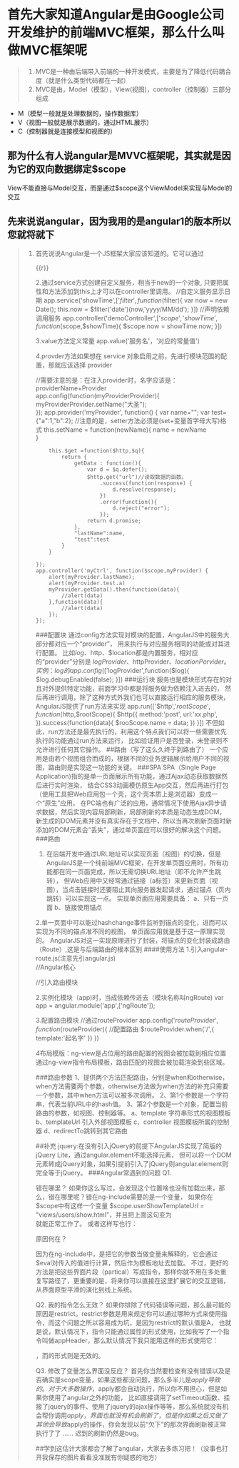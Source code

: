 # 首先大家知道Angular是由Google公司开发维护的前端MVC框架，那么什么叫做MVC框架呢
 > 1. MVC是一种由后端带入前端的一种开发模式，主要是为了降低代码耦合度（就是什么类型代码都在一起）
 > 2. MVC是由，Model（模型），View(视图)，controller（控制器）三部分组成
   - M（模型一般就是处理数据的，操作数据库）
   - V（视图一般就是展示数据的，通过HTML展示）
   - C（控制器就是连接模型和视图的）
## 那为什么有人说angular是MVVC框架呢，其实就是因为它的双向数据绑定$scope
  View不能直接与Model交互，而是通过$scope这个ViewModel来实现与Model的交互   
## 先来说说angular，因为我用的是angular1的版本所以您就将就下
> 1. 首先说说Angular是一个JS框架大家应该知道的。它可以通过<script>标签添加到HTML页面
> 2. 再来说说它的优缺点
> 2.1. 优点呢
<pre>	
{
   > 1. 模版功能强大丰富，自带丰富的Angular指令
   > 2. 是一个比较完善前端MVC框架，包括模版，数据双向绑定，路由，模块化，服务，过滤器，
     依赖注入功能；
   > 3. 自定义指令，比较灵活满足大多数的需求
   > 4. ng模块化比较大胆的引入java中的东西（就是依赖注入）使代码复用性强      
 }
 </pre>
 > 2.2缺点呢
  ｛
    > 1. 验证功能错误信息显示比较薄弱，需要写很多模版标签
    > 2. Angular太笨重了，没有让用户选择一个轻量级的版本，当然1.2以后的版本有一些改动，把route animate
     模块独立了出去
    > 3. 这次从1.0升级到2.0版本，改动特别大，没有完美兼容低版本，升级后可能会导致一个兼容新的bug
   ｝
## 下面就开始开始angular的旅程
1.定义应用是使用angular的开始通过给HTML页面上的标签添加ng-app属性，它所包裹的范围都属于此应用
 例如：<html lang='en' ng-app='app'>表示整个页面文档都为此应用区域
2.定义模块：利用Angular提供的全局对象angular中的方法，angular-module()来定义一个模块
  //angular.module()其中第一个参数是定义的模块名称，第二个参数是准备依赖的模块
 例如：var app = angular.module('app',[])
3.定义控制器：
 控制器（Controller）作为连接模型（Model）和视图（View）的桥梁存在，所以当我们定义好了控制器以后也就定义好了模型和视图。
 例如：app.controller('控制器名称（用英文）'，['$scope'，function()}])
## angular中的内置指令 
ng-app 指定应用根元素，至少有一个元素指定了此属性。
ng-init 初始化一个Angular应用程序的数据
ng-model 指令定义在AngularJS应用中使用的模型/变量
ng-repeat遍历元素集合
ng-bind 绑定数据到视图层
ng-controller 指定控制器
ng-click 单击事件
ng-dbclick双击事件
ng-blur失去焦点
ng-show控制元素是否显示，true显示、false不显示
ng-hide控制元素是否隐藏，true隐藏、false不隐藏
ng-if控制元素是否“存在”，true存在、false不存在
ng-src增强图片路径
ng-href增强地址
ng-class控制类名
ng-include引入模板
ng-disabled表单禁用
ng-readonly表单只读
ng-checked单/复选框表单选中
ng-selected下拉框表单选中
## angular中强大的自定义指令可以帮你增添便利
### angular中根据实际业务需要自定义指令，通过angular全局对象下的directive方法实现
 语法格式：
<pre>	
   var app  = angular.module('app',[]);
   //tag位置可以写自己定义的指令名称
   app.directive('tag',function(){
     return{
       //自定义指令类型 E C M A 
       E(元素)
       C(样式类)
       M(注释类)
       A(属性类)
       //表示自定义的指令可以用以上类型加到html中
       restrict:'ECMA',
       //是否替换标签,默认是false这里你就记住写true把，他会把你自定义的指令标签替换掉
       replace:true,
       //指令模版
       template：'<h1>可以是任何东西、标签、函数，或者页面</h1>'

     }
   })
</pre>   
## 数据绑定angularjs中的重点之一
1.提到绑定就要想到的（ng-bind、ng-model、{{}})
2.其中ng-bind和{{}}都是绑定数据用的，{{}}是ng-bind的简写，通过“{{}}”绑定数据时会
有“闪烁”现象，添加ng-cloak也可以解决“闪烁”现象，通过ng-bind-template可以绑定多个数据。
3.通过表单元素添加ng-model指令实现视图（View）模版向模型（Model）数据绑定
  <!DOCTYPE html>
 <html lang="en" >
 <head>
    <meta charset="UTF-8">
    <title>Document</title>
 </head>
 <body ng-app="app" >
    <div ng-controller="controller">
        <input type="text"  placeholder="nihao" ng-model="name">
        <p ng-bind="name"></p>
        <p>{{name}}</p>
    </div>
    
    <script src="angular.min.js"></script>
    <script>
        var app = angular.module("app",[]);
        app.controller("controller",["$scope",function($scope){
            $scope.name="";
        }])

        //angular 1.3版本之后就不支持全局控制器了
        // function controller($scope){
        //     $scope.name=''
           
        // }
    </script>
 </body>
 </html>

## Angular中的作用域
简单来说就是app不能嵌套controller可以嵌套，每个控制器（Controller）又都对应一个模型（Model）也就是$scope对象，
不同层级控制器（Controller）下的$scope便产生了作用域。

### 根作用域
一个AngularJS的应用在启动时会自动创建一个根作用域$rootScope，这个根作用域在整个应用范围（ng-app所在标签以内）都可以访问
//ng-init可以为根作用域添加数据，这个数据在此app范围下都能访问到
<div ng-app="app" ng-init="name='wbj'">
    <p>{{name}}</p>
</div>

### 子作用域
通过ng-controller指令可以创建一个子作用域，新建的作用域可以访问其父作用域的数据

## 过滤器
在AngularJS中使用过滤器格式化展示数据，在"{{}}"中使用“|”来调用过滤器，使用“：”传递参数

### 内置过滤器
1.currency将数值格式化为货币格式
 <p>{{12|currency:'￥'}}</p>
2.date 日期格式化
年（y）、月（M）、日（d）、星期（EEEE/EEE）、时（H/h）、分（m）、秒（s）、毫秒（.sss），也可以组合到一起使用
 <p>{{date|date:'yyyy-MM-dd hh:mm:ss'}}</p>
 //用这个日期格式话的时候一般都有时间更新就用到了angular的脏检查机制
 //使用$apply()方法进入angular context然后通过$digest触发脏检查
 //angular的脏检查就会涉及双向绑定内部机制了想了解的私聊我QQ：929364695
   setInterval(function(){
                $scope.$apply(function(){
                $scope.date= new Date();
            })
            },1000)
3.filter在给定数组中选择满足条件的一个子集，并返回一个新数组，其条件可以是一个字符串、对象、函数
 html中：<p>{{ch| filter : 'a'}} </p>
 angular中：$scope.ch= [
            {name:'kimi',age:3},
            {name:'cindy',age:4},
            {name:'anglar',age:4},
            {name:'shitou',age:6},
            {name:'tiantian',age:5}
            ];
4.json将Javascript对象转成JSON字符串
 {{ jsonTest | json}}
5.limitTo取出字符串或数组前（正数）几位或后（负数）几位
 {{ childrenArray | limitTo : 2 }} //将会显示数组中的前两项
6.lowercase将文本转换成小写格式
7.uppercase将文本转换成大写格式
8.number数字格式化，可控制小位位数
 {{ num | number : 2 }}
9.orderBy对数组进行排序，第二个参数可控制方向
 { 数组 | orderBy : 自己指定 }}

### 自定义过滤器
除了使用AngularJS内建过滤器外，还可以根业务需要自定义过滤器，
通过模块对象实例提供的filter方法自定义过滤器。
 app.filter('自定义名称',function(){
    return function(定义形参接收数据){
      return 处理好的数据
    }
 })
## 依赖注入功能；
1.Angular采用模块化的方式组织代码，将一些通用逻辑封装成一个对象或者函数，实现最大程度上的复用
 这导致了使用者和被使用者之间存在依赖关系
2.所谓依赖注入是指在运行时自动查找依赖关系，然后将查找到依赖传递给使用者的一种机制
3.常见的angularjs内置服务有$http、$location、$timeout、$rootScope等
### 推断是注入（不推荐）
//没有明确声明依赖，AngularJS会将函数参数名称当成是依赖的名称
 app.controller('demoController',function($http){
  $http({
    method:'post',
    url:'xx.php',
    data:{}
  })
 })
  这种方式带来的一个问题，当代码经过gulp压缩之后函数参数也被压缩，这样就会造成无法依赖
### 行内注入(推荐)
以数组形式明确声明依赖，数组元素都是包含依赖名称的字符串，数组最后一个元素是依赖注入的目标函数
 app.controller('hangneiComtroller',['$http',function($http){
   $http({
     method:'post',
     url:'xx.php',
     data:{}
   })
 }]) 

## 服务
服务是一个对象或者函数，对外提供特定的功能
### 内置服务

> 1.$location是对原生Javascript中location对象属性和方法的封装
 app.controller('demoController',['$scope','$location',function($scope,$location){
   //绝对路径
   $scope.absUrl = $location.absUrl();
   //协议
   $scope.protocol = $location.protocol();
   //端口
   $scope.port = $location.port();
   //获取当前url的子路径(也就是当前url#后面的内容,不包括参数):
   $scope.path = $location.path();
   //获取当前url的哈希值
   $scope.hash = $location.hash();
   //设置或返回从问号 (?) 开始的 URL（查询部分）
   $scope.search = $location.search();
 }]) 

 > 2. $filter在控制其中格式化数据(鸡肋用不上)
   app.controller('demoController',['$scope','filter',function($scope,$filter){
     //原始信息
     $scope.content = 'my name is WBJ ';
    //创建过滤器
    var uppercase = $filter('uppercase');
    //格式化数据
    $scope.content = uppercase($scope.content);
   }])

 > 3.$timeout和$interval对原生js中的setTimeout和setInterval进行了封装
   app.controller('demoController',['$scope','$timeout','$interval',function($scope,
   $timeout,$interval){
     $timeout(function(){
       $scope.time = new Date();
     },1000);
     $interval(function(){
       $scope.time = new Date();
     },1000)
   }]) 

>  4.$log打印调试信息
  //启用日志服务
  app.controller('demoController',['$scope','$log',function($scope,$log){
    $log.log('日志');
    $log.info('信息');
    $log.warn('警告');
    $log.error('错误');
    $log.debug('调试')；
  }]) 

 > 5.$http用于向服务器发起异步请求（重点）
  //使用$http服务
  app.controller('demoController',['$scope','$http',function($scope,$http){
    //发起异步请求
    $http({
      method:'post',//请求方式
      url：'xx.php',//请求地址
      data:{name:'wbj',age:10},
      headers:{
         //请求头信息
         'Content-Type':'application/x-www-form-urlencoded'
      }
    }).success(function(data,status,headers,config){
        //响应成功
    })error(function(data,status,headers,config){
        //处理响应失败
    })
  }])

## 自定义服务
通过上面例子得知，所谓服务是将一些通用性的功能逻辑进行封装方便使用，
AngularJS允许将自定义服务。
1.factory方法作用就是返回一个有属性有方法的对象
 <!DOCTYPE html>
<html>
<head>
<meta charset="utf-8">
<script src="anglar.min.js"></script>
</head>
<body>
<div ng-app="myApp" ng-controller="myCtrl">
    <p>{{r}}</p>
</div>

<script>
    //创建模型
    var app = angular.module('myApp', []);

    //通过工厂模式创建自定义服务
    app.factory('myFactory', function() {
        var service = {};//定义一个Object对象'
        service.name = "张三";
        var age;//定义一个私有化的变量
        //对私有属性写getter和setter方法
        service.setAge = function(newAge){
            age = newAge;
        }
        service.getAge = function(){
            return age; 
        }
        return service;//返回这个Object对象
    });
    //创建控制器
    app.controller('myCtrl', function($scope, myFactory) {
        myFactory.setAge(20);
        $scope.r =myFactory.getAge();
        alert(myFactory.name);
    });
</script>
</body>
</html>

2.通过service方式创建自定义服务，相当于new的一个对象,
只要把属性和方法添加到this上才可以在controller里调用。
//自定义服务显示日期
 app.service('showTime',['$filter',function($filter){
    var now = new Date();
    this.now = $filter('date')(now,'yyyy/MM/dd');
 }])
//声明依赖调用服务
app.controller('demoController',['$scope','showTime',function($scope,$showTime){
  $scope.now = showTime.now;
}])

3.value方法定义常量
app.value('服务名'，'对应的常量值')

4.provder方法如果想在 service 对象启用之前，先进行模块范围的配置，那就应该选择 provider
 
   //需要注意的是：在注入provider时，名字应该是：providerName+Provider   
    app.config(function(myProviderProvider){
        myProviderProvider.setName("大圣");       
    });
    app.provider('myProvider', function() {
        var name="";
        var test={"a":1,"b":2};
        //注意的是，setter方法必须是(set+变量首字母大写)格式
        this.setName = function(newName){
            name = newName  
        }

        this.$get =function($http,$q){
            return {
                getData : function(){
                    var d = $q.defer();
                    $http.get("url")//读取数据的函数。
                        .success(function(response) {
                            d.resolve(response);
                        })
                        .error(function(){
                            d.reject("error");
                        });
                    return d.promise;
                },
                "lastName":name,
                "test":test
            }   
        }

    });
    app.controller('myCtrl', function($scope,myProvider) {
        alert(myProvider.lastName);
        alert(myProvider.test.a)
        myProvider.getData().then(function(data){
            //alert(data)
        },function(data){
            //alert(data)
        });
    });

###配置块
通过config方法实现对模块的配置，AngularJS中的服务大部分都对应一个“provider”，
  用来执行与对应服务相同的功能或对其进行配置。
  比如$log、$http、$location都是内置服务，相对应的“provider”分别是
   $logProvider、$httpProvider、$locationPorvider。
  实例：log的
  app.config(['$logProvider',function($log){
    $log.debugEnabled(false);
  }])
###运行块
服务也是模块形式存在的对且对外提供特定功能，前面学习中都是将服务做为依赖注入进去的，
然后再进行调用，除了这种方式外我们也可以直接运行相应的服务模块，AngularJS提供了run方法来实现
app.run(['$http','$rootScope',function($http,$rootScope){
  $http({
    method:'post',
    url:'xx.php',
  }).success(function(data){
    $rooScope.name = data;
  })
}])
不但如此，run方法还是最先执行的，利用这个特点我们可以将一些需要优先执行的功能通过run方法来运行，
比如验证用户是否登录，未登录则不允许进行任何其它操作。
##路由（写了这么久终于到路由了）
一个应用是由若个视图组合而成的，根据不同的业务逻辑展示给用户不同的视图，路由则是实现这一功能的关键。
###SPA
  SPA（Single Page Application)指的是单一页面展示所有功能，通过Ajax动态获取数据然后进行实时渲染，
结合CSS3动画模仿原生App交互，然后再进行打包（使用工具把Web应用包一个壳，这个壳本质上是浏览器）变成一个“原生”应用。
  在PC端也有广泛的应用，通常情况下使用Ajax异步请求数据，然后实现内容局部刷新，局部刷新的本质是动态生成DOM，
  新生成的DOM元素并没有真实存在于文档中，所以当再次刷新页面时新添加的DOM元素会“丢失”，通过单页面应可以很好的解决这个问题。
###路由 
 1. 在后端开发中通过URL地址可以实现页面（视图）的切换，但是AngularJS是一个纯前端MVC框架，在开发单页面应用时，所有功能都在同一页面完成，所以无需切换URL地址（即不允许产生跳转），
  但Web应用中又经常通过链接（a标签）来更新页面（视图），当点击链接时还要阻止其向服务器发起请求，通过锚点（页内跳转）可以实现这一点。
   实现单页面应用需要具备：
    a、只有一页面
    b、链接使用锚点

2.单一页面中可以能过hashchange事件监听到锚点的变化，进而可以实现为不同的锚点准不同的视图，
  单页面应用就是基于这一原理实现的。
  AngularJS对这一实现原理进行了封装，将锚点的变化封装成路由（Route）,这是与后端路由的根本区别
####使用方法
1.引入angular-route.js(注意先引angular.js)  
 //Angular核心
 <script src="angular.min.js"></script>
 //引入路由模块
 <script src="angular-route.js"></script>
 2.实例化模块（app)时，当成依赖传进去（模块名称叫ngRoute)
 var app = angular.module('app',['ngRoute']);

 3.配置路由模块
 //通过routeProvider
 app.config('$routeProvider',function($routeProvider){
   //配置路由 
   $routeProvider.when('/',{
     template:'起名字'
   })
 })
 
 4布局模版：ng-view是占位用的路由配置的视图会被加载到相应位置
 通过ng-view指令布局模板，路由匹配的视图会被加载渲染到些区域。
  <div ng-view></div>
###路由参数
1、提供两个方法匹配路由，分别是when和otherwise，when方法需要两个参数，otherwise方法做为when方法的补充只需要一个参数，其中when方法可以被多次调用。
2、第1个参数是一个字符串，代表当前URL中的hash值。
3、第2个参数是一个对象，配置当前路由的参数，如视图、控制器等。
	a、template 字符串形式的视图模板
	b、templateUrl 引入外部视图模板
	c、controller 视图模板所属的控制器
	d、redirectTo跳转到其它路由

##补充
jquery:在没有引入jQuery的前提下AngularJS实现了简版的jQuery Lite，通过angular.element不能选择元素，
  但可以将一个DOM元素转成jQuery对象，如果引提前引入了jQuery则angular.element则完全等于jQuery。
###Angular常遇到的问题
Q1.<div ng-include="views/user/show.html"></div> 错在哪里？
如果你这么写过，会发现这个位置啥也没有加载出来，那么，错在哪里呢？错在ng-include需要的是一个变量，
如果你在$scope中有这样一个变量 $scope.userShowTemplateUrl = "views/users/show.html"，并且把上面这句变为<div ng-include="userShowTemplateUrl"></div>就能正常工作了。
或者这样写也行：<div ng-include=" 'views/user/show.html' "></div>

原因何在？

因为在ng-include中，是把它的参数当做变量来解释的，它会通过$eval对传入的值进行计算，然后作为模板地址去加载。
不过，更好的方法是把这些界面片段（partical）写成指令，那样你就不用在多处重复写路径了，更重要的是，将来你可以直接在这里扩展它的交互逻辑，从界面原型平滑的演化到线上系统。

Q2. 我的指令怎么无效？
如果你排除了代码错误等问题，那么最可能的原因是restrict。restrict参数是用来规定你可以通过哪种方式来使用指令，而这个问题之所以容易成为坑，是因为restrict的默认值是A，
也就是说，默认情况下，指令只能通过属性的形式使用，比如我写了一个指令叫做appHeader，那么默认情况下我只能用这样的形式使用它：<div app-header></div>，而<app-header></app-header>的形式则是无效的。

Q3. 修改了变量怎么界面没反应？
首先你当然要检查有没有错误以及是否确实是scope变量，如果这些都没问题，那么多半儿是$apply导致的。
对于大多数操作，$apply都会自动执行，所以你不用担心，但是如果你使用了angular之外的功能，
比如直接调用了setTimeout函数、挂接了jquery的事件、使用了jquery的ajax操作等等，那么系统就没有机会帮你调用$apply，界面也就没有机会刷新了，
但是你如果之后又做了其他会导致$apply的操作，你会发现以前“欠下”的那次界面刷新被正常执行了了 …… 迟到的刷新仍然是bug。

##学到这估计大家都会了解了angular，大家去多练习把！（没事也打开我保存的图片看看没准就有你疑惑的地方）

  


